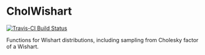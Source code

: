 # CholWishart

[![Travis-CI Build Status](https://travis-ci.org/gzt/CholWishart.svg?branch=master)](https://travis-ci.org/gzt/CholWishart) 

Functions for Wishart distributions, including sampling from Cholesky factor of a Wishart.
